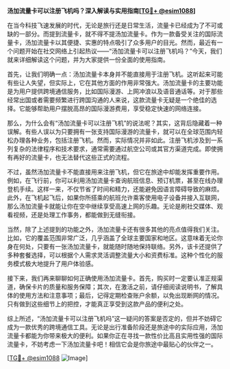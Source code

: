 **汤加流量卡可以注册飞机吗？深入解读与实用指南[[TG💪+ @esim1088](https://t.me/s/esim1088)]**

在当今科技飞速发展的时代，无论是旅行还是日常生活，流量卡已经成为了不可或缺的一部分。而提到流量卡，就不得不提汤加流量卡。作为一款备受关注的国际流量卡，汤加流量卡以其便捷、实惠的特点吸引了众多用户的目光。然而，最近有一个问题开始在社交网络上引起热议——“汤加流量卡可以注册飞机吗？”今天，我们就来详细解读这个问题，并为大家提供一份全面的使用指南。

首先，让我们明确一点：汤加流量卡本身并不能直接用于注册飞机。这听起来可能有些让人失望，但实际上，它在其他方面的作用非常强大。汤加流量卡的主要功能是为用户提供跨境通信服务，比如国际漫游、上网冲浪以及语音通话等。对于那些经常出国或者需要频繁进行跨国沟通的人来说，这款流量卡无疑是一个绝佳的选择。它能够帮助用户摆脱高昂的国际漫游费用，享受稳定快速的网络连接。

那么，为什么会有“汤加流量卡可以注册飞机”的说法呢？其实，这背后隐藏着一种误解。有些人误以为只要拥有一张支持国际漫游的流量卡，就可以在全球范围内轻松办理各种业务，包括注册飞机。然而，实际情况并非如此。注册飞机涉及到一系列复杂的法律程序和技术要求，通常需要通过航空公司或其官方渠道完成。即使拥有再好的流量卡，也无法替代这些正式的流程。

不过，虽然汤加流量卡不能直接用来注册飞机，但它在旅途中却能发挥重要作用。例如，在飞行前，你可以利用汤加流量卡查询航班信息、预订机票，甚至在线办理登机手续。这样一来，不仅节省了时间和精力，还能避免因语言障碍导致的麻烦。此外，在飞机起飞后，如果你所搭乘的航班允许乘客使用电子设备并接入互联网，那么汤加流量卡就能让你在空中继续享受高速上网的乐趣。无论是刷社交媒体、观看视频，还是处理工作事务，都能做到无缝衔接。

当然，除了上述提到的功能之外，汤加流量卡还有很多其他的亮点值得我们关注。比如，它的覆盖范围非常广泛，几乎涵盖了全球主要国家和地区。这意味着无论你身在何处，只要有一张汤加流量卡，就能随时随地保持联络。另外，该卡还提供了多种套餐选择，可以根据个人需求灵活调整流量大小和资费标准。这种个性化的服务模式极大地提升了用户体验感。

接下来，我们再来聊聊如何正确使用汤加流量卡。首先，购买时一定要认准正规渠道，确保卡片的质量和服务保障；其次，在激活之前，请仔细阅读说明书，了解具体的使用方法和注意事项；最后，记得定期检查账户余额，以免出现断网的情况。只有做到这些细节上的把控，才能真正享受到这款产品的便利之处。

综上所述，“汤加流量卡可以注册飞机吗”这一疑问的答案是否定的，但并不妨碍它成为一款优秀的跨境通信工具。无论是出行准备阶段还是旅途中的实际应用，汤加流量卡都能为你带来极大的便利。如果你正在寻找一款性价比高且实用性强的国际流量卡，不妨考虑一下汤加流量卡吧！相信它会是你旅途中最贴心的伙伴之一。

[[TG💪+ @esim1088](https://t.me/s/esim1088) ![Image](https://i.postimg.cc/4NQfJmqS/Snipaste-2025-05-13-00-14-12.png)]